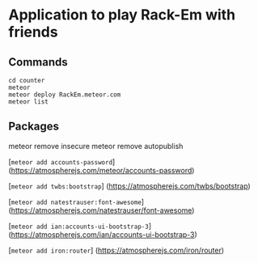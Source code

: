 # Application to play Rack-Em with friends

## Commands

```
cd counter
meteor
meteor deploy RackEm.meteor.com
meteor list
```


## Packages

meteor remove insecure
meteor remove autopublish

[`meteor add accounts-password`]
(https://atmospherejs.com/meteor/accounts-password)

[`meteor add twbs:bootstrap`]
(https://atmospherejs.com/twbs/bootstrap)

[`meteor add natestrauser:font-awesome`]
(https://atmospherejs.com/natestrauser/font-awesome)

[`meteor add ian:accounts-ui-bootstrap-3`]
(https://atmospherejs.com/ian/accounts-ui-bootstrap-3)

[`meteor add iron:router`]
(https://atmospherejs.com/iron/router)






